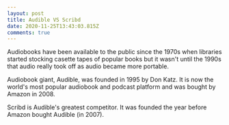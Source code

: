 ```yaml
---
layout: post
title: Audible VS Scribd
date: 2020-11-25T13:43:03.815Z
comments: true
---
```

Audiobooks have been available to the public since the 1970s when libraries started stocking casette tapes of popular books but it wasn't until the 1990s that audio really took off as audio became more portable.

Audiobook giant, Audible, was founded in 1995 by Don Katz. It is now the world's most popular audiobook and podcast platform and was bought by Amazon in 2008.

Scribd is Audible's greatest competitor. It was founded the year before Amazon bought Audible (in 2007).